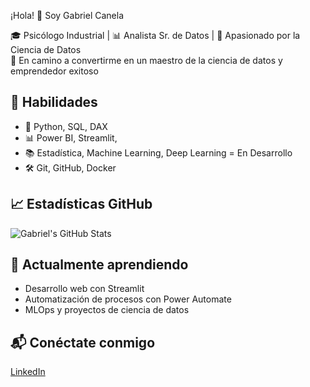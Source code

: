 ¡Hola! 👋 Soy Gabriel Canela

🎓 Psicólogo Industrial | 📊 Analista Sr. de Datos | 🤖 Apasionado por la Ciencia de Datos  
🎯 En camino a convertirme en un maestro de la ciencia de datos y emprendedor exitoso

## 🚀 Habilidades
- 🔢 Python, SQL, DAX
- 📊 Power BI, Streamlit,
- 📚 Estadística, Machine Learning, Deep Learning = En Desarrollo
- 🛠️ Git, GitHub, Docker

## 📈 Estadísticas GitHub
![Gabriel's GitHub Stats](https://github-readme-stats.vercel.app/api?username=gabrielcanela91&show_icons=true&theme=tokyonight)

## 🌱 Actualmente aprendiendo
- Desarrollo web con Streamlit
- Automatización de procesos con Power Automate
- MLOps y proyectos de ciencia de datos

## 📬 Conéctate conmigo
[LinkedIn](https://www.linkedin.com/in/gabriel-canela-367a01154/)

